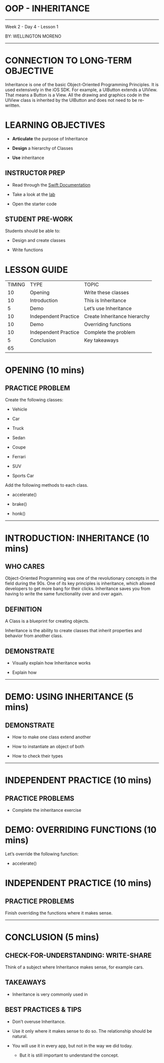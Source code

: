 OOP - INHERITANCE
============================
---


Week 2 - Day 4 - Lesson 1

BY: WELLINGTON MORENO

---


# CONNECTION TO LONG-TERM OBJECTIVE

Inheritance is one of the basic Object-Oriented Programming Principles. It is used extensively in the iOS SDK. For example, a UIButton extends a UIView. That means a Button is a View. All the drawing and graphics code in the UIView class is inherited by the UIButton and does not need to be re-written.

# LEARNING OBJECTIVES

* **Articulate** the purpose of Inheritance

* **Design** a hierarchy of Classes

* **Use** inheritance

## INSTRUCTOR PREP

* Read through the [Swift Documentation](https://developer.apple.com/library/ios/documentation/Swift/Conceptual/Swift_Programming_Language/Inheritance.html#//apple_ref/doc/uid/TP40014097-CH17-ID193)

* Take a look at the [lab](https://github.com/generalassembly-studio/iOSI-course-materials/tree/master/curriculum/04-schedule-and-supplies/week-02/baseline-materials/inheritance-lab)

* Open the starter code

## STUDENT PRE-WORK

Students should be able to:

* Design and create classes

* Write functions

# LESSON GUIDE

<table>
  <tr>
    <td>TIMING</td>
    <td>TYPE</td>
    <td>TOPIC</td>
  </tr>
  <tr>
    <td>10</td>
    <td>Opening</td>
    <td>Write these classes</td>
  </tr>
  <tr>
    <td>10</td>
    <td>Introduction </td>
    <td>This is Inheritance</td>
  </tr>
  <tr>
    <td>5</td>
    <td>Demo</td>
    <td>Let’s use Inheritance</td>
  </tr>
  <tr>
    <td>10</td>
    <td>Independent Practice</td>
    <td>Create Inheritance hierarchy</td>
  </tr>
  <tr>
    <td>10</td>
    <td>Demo</td>
    <td>Overriding functions</td>
  </tr>
  <tr>
    <td>10</td>
    <td>Independent Practice</td>
    <td>Complete the problem</td>
  </tr>
  <tr>
    <td>5</td>
    <td>Conclusion</td>
    <td>Key takeaways</td>
  </tr>
  <tr>
    <td>65</td>
    <td></td>
    <td></td>
  </tr>
</table>


# OPENING (10 mins)

## PRACTICE PROBLEM

Create the following classes:

* Vehicle

* Car

* Truck

* Sedan

* Coupe

* Ferrari

* SUV

* Sports Car

Add the following methods to each class.

* accelerate()

* brake()

* honk()

---


# INTRODUCTION: INHERITANCE (10 mins)

## WHO CARES

Object-Oriented Programming was one of the revolutionary concepts in the field during the 90s. One of its key principles is inheritance, which allowed developers to get more bang for their clicks. Inheritance saves you from having to write the same functionality over and over again.

## DEFINITION

A Class is a blueprint for creating objects.

Inheritance is the ability to create classes that inherit properties and behavior from another class.

## DEMONSTRATE

* Visually explain how Inheritance works

* Explain how 

---


# DEMO: USING INHERITANCE (5 mins)

## DEMONSTRATE

* How to make one class extend another

* How to instantiate an object of both

* How to check their types

---


# INDEPENDENT PRACTICE (10 mins)

## PRACTICE PROBLEMS

* Complete the inheritance exercise

# DEMO: OVERRIDING FUNCTIONS (10 mins)

Let’s override the following function:

* accelerate()

# INDEPENDENT PRACTICE (10 mins)

## PRACTICE PROBLEMS

Finish overriding the functions where it makes sense.

---


# CONCLUSION (5 mins)

## CHECK-FOR-UNDERSTANDING: WRITE-SHARE

Think of a subject where Inheritance makes sense, for example cars.

## TAKEAWAYS

* Inheritance is very commonly used in 

## BEST PRACTICES & TIPS

* Don’t overuse Inheritance.

* Use it only where it makes sense to do so. The relationship should be natural.

* You will use it in every app, but not in the way we did today.

    * But it is still important to understand the concept.

